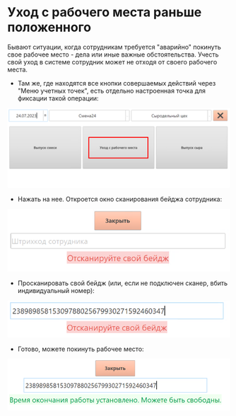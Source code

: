# Уход с рабочего места раньше положенного

Бывают ситуации, когда сотрудникам требуется "аварийно" покинуть свое рабочее место - дела или иные важные обстоятельства. Учесть свой уход в системе сотрудник может не отходя от своего рабочего места.


-   Там же, где находятся все кнопки совершаемых действий через "Меню учетных точек", есть отдельно настроенная точка для фиксации такой операции:

![](EarlyLeaveWork.assets/drex_ukhod_s_rabochego_mesta_ranshe_polozhennogo_custom.png)

-   Нажать на нее. Откроется окно сканирования бейджа сотрудника:

![](EarlyLeaveWork.assets/drex_ukhod_s_rabochego_mesta_ranshe_polozhennogo_custom_2.png)

-   Просканировать свой бейдж (или, если не подключен сканер, вбить
    индивидуальный номер):
  
![](EarlyLeaveWork.assets/drex_ukhod_s_rabochego_mesta_ranshe_polozhennogo_custom_3.png)

-   Готово, можете покинуть рабочее место:

![](EarlyLeaveWork.assets/drex_ukhod_s_rabochego_mesta_ranshe_polozhennogo_custom_4.png)

